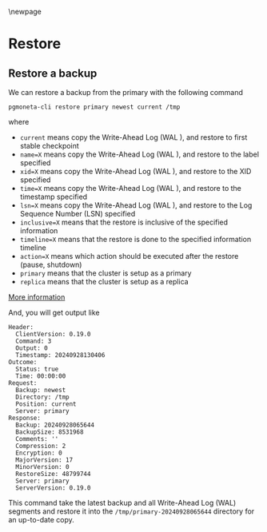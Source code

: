 \newpage

# Restore

## Restore a backup

We can restore a backup from the primary with the following command

```
pgmoneta-cli restore primary newest current /tmp
```

where

* `current` means copy the Write-Ahead Log (WAL ), and restore to first stable checkpoint
* `name=X` means copy the Write-Ahead Log (WAL ), and restore to the label specified
* `xid=X` means copy the Write-Ahead Log (WAL ), and restore to the XID specified
* `time=X` means copy the Write-Ahead Log (WAL ), and restore to the timestamp specified
* `lsn=X` means copy the Write-Ahead Log (WAL ), and restore to the Log Sequence Number (LSN) specified
* `inclusive=X` means that the restore is inclusive of the specified information
* `timeline=X` means that the restore is done to the specified information timeline
* `action=X` means which action should be executed after the restore (pause, shutdown)
* `primary` means that the cluster is setup as a primary
* `replica` means that the cluster is setup as a replica

[More information](https://www.postgresql.org/docs/current/runtime-config-wal.html#RUNTIME-CONFIG-WAL-RECOVERY-TARGET)

And, you will get output like

```
Header:
  ClientVersion: 0.19.0
  Command: 3
  Output: 0
  Timestamp: 20240928130406
Outcome:
  Status: true
  Time: 00:00:00
Request:
  Backup: newest
  Directory: /tmp
  Position: current
  Server: primary
Response:
  Backup: 20240928065644
  BackupSize: 8531968
  Comments: ''
  Compression: 2
  Encryption: 0
  MajorVersion: 17
  MinorVersion: 0
  RestoreSize: 48799744
  Server: primary
  ServerVersion: 0.19.0
```


This command take the latest backup and all Write-Ahead Log (WAL) segments and restore it into the `/tmp/primary-20240928065644` directory for an up-to-date copy.
